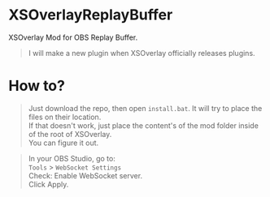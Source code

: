 # XSOverlayReplayBuffer
 XSOverlay Mod for OBS Replay Buffer.

> I will make a new plugin when XSOverlay officially releases plugins.

# How to?
> Just download the repo, then open `install.bat`. It will try to place the files on their location.
> <br>If that doesn't work, just place the content's of the mod folder inside of the root of XSOverlay.
> <br>You can figure it out.

> In your OBS Studio, go to:<br>
> `Tools` > `WebSocket Settings`
> <br>Check: Enable WebSocket server.
> <br>Click Apply.
